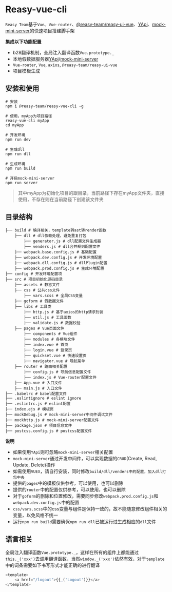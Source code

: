 # Reasy-vue-cli
`Reasy Team`基于`Vue`、`Vue-router`、[@reasy-team/reasy-ui-vue](https://www.npmjs.com/package/@reasy-team/reasy-ui-vue)、[YApi](https://yapi.ymfe.org/)、[mock-mini-server](https://github.com/moshang-xc/mock-mini-server)的快速项目搭建脚手架

**集成以下功能配置**
- b28翻译机制，全局注入翻译函数`Vue.prototype._`
- 本地假数据服务器[YApi](https://yapi.ymfe.org/)/[mock-mini-server](https://github.com/moshang-xc/mock-mini-server)
- `Vue-router`, `Vue`, `axios`, `@reasy-team/reasy-ui-vue`
- 项目模板生成

## 安装和使用
```
# 安装
npm i @reasy-team/reasy-vue-cli -g

# 使用，myApp为项目路径
reasy-vue-cli myApp
cd myApp

# 开发环境
npm run dev

# 生成dll
npm run dll

# 生成环境
npm run build

# 开启mock-mini-server
npm run server

```
> 其中myApp为初始化项目的跟目录，当前路径下存在myApp文件夹，直接使用，不存在则在当前路径下创建该文件夹

## 目录结构
```
├── build # 编译相关，template转ast转render函数
    ├── dll # dll依赖处理，避免重复打包
        ├── generator.js # dll配置文件生成器
        ├── venders.js # dll合并规则配置文件
    ├── webpack.base.config.js # 基础配置
    ├── webpack.dev.config.js # 开发环境配置
    ├── webpack.dll.config.js # dllPlugin配置
    ├── webpack.prod.config.js # 生成环境配置
├── config # 开发环境配置项
├── src # 项目初始化源码目录
    ├── assets # 静态文件
    ├── css # 公共css文件
        ├── vars.scss # 全局CSS变量
    ├── goform # 假数据文件
    ├── libs # 工具类
        ├── http.js # 基于axios的http请求封装
        ├── util.js # 工具函数
        ├── validate.js # 数据校验
    ├── pages # Vue页面文件
        ├── components # Vue组件
        ├── modules # 各模块文件
        ├── index.vue # 首页
        ├── login.vue # 登录页
        ├── quickset.vue # 快速设置页
        ├── navigator.vue # 导航菜单
    ├── router # 路由相关配置
        ├── config.js # 导航信息配置文件
        ├── index.js # Vue-router配置文件
    ├── App.vue # 入口文件
    ├── main.js # 入口文件
├── .babelrc # babel配置文件
├── .eslintignore # eslint ignore
├── .eslintrc.js # eslint配置
├── index.ejs # 模板页
├── mockDebug.js # mock-mini-server中间件调试文件
├── mockhttp.js # mock-mini-server配置文件
├── package.json # 项目信息文件
├── postcss.config.js # postcss配置文件
```

**说明**
- 如果使用`YApi`则可忽略`mock-mini-server`相关配置
- `mock-mini-server`通过开发中间件，可以实现数据的`CRUD`(Create, Read, Update, Delete)操作
- 如需使用`VUEX`，请自行安装，同时修改`build/dll/venders中的配置，加入dll打包中去`
- 提供的`pages`中的模板仅供参考，可以使用，也可以删除
- 提供的`router`中的配置仅供参考，可以使用，也可以删除
- 对于`goform`的删除和位置修改，需要同步修改`webpack.prod.config.js`和`webpack.dev.config.js`中的配置
- `css/vars.scss`中的css变量与组件是保持一致的，故不能随意修改组件相关的变量，以免风格不统一
- 运行`npm run build`需要确保`npm run dll`已被运行过生成相应的`dll`文件

## 语言相关

全局注入翻译函数`Vue.prototype._`，这样在所有的组件上都能通过`this._('xxx')`去调用翻译函数，当然`window._('xxx')`依然有效，对于`template`中的词条需要如下书写形式才能正确的进行翻译
```js
<template>
    <a href="/logout">{{_('Logout')}}</a>
</template>
```

